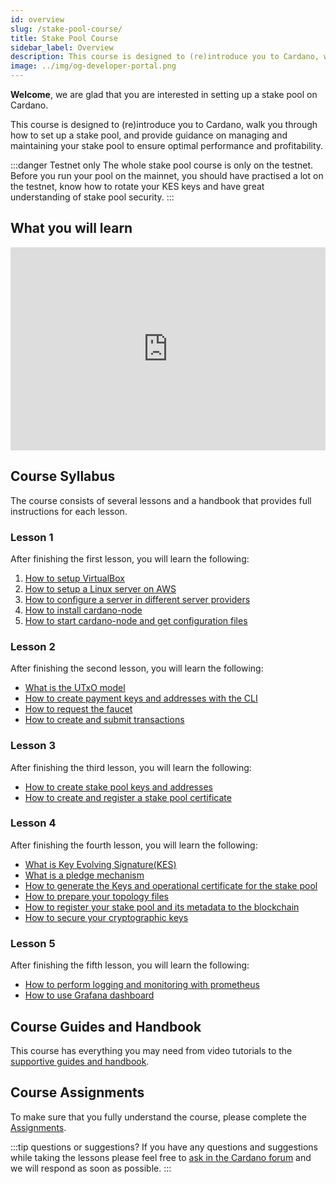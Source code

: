 ```yaml
---
id: overview
slug: /stake-pool-course/
title: Stake Pool Course
sidebar_label: Overview
description: This course is designed to (re)introduce you to Cardano, walk you through how to set up a stake pool, and provide guidance on managing and maintaining your stake pool to ensure optimal performance and profitability.
image: ../img/og-developer-portal.png
---
```


**Welcome**, we are glad that you are interested in setting up a stake pool on Cardano.

This course is designed to (re)introduce you to Cardano, walk you through how to set up a stake pool, and provide guidance on managing and maintaining your stake pool to ensure optimal performance and profitability.

:::danger Testnet only
The whole stake pool course is only on the testnet. Before you run your pool on the mainnet, you should have practised a lot on the testnet, know how to rotate your KES keys and have great understanding of stake pool security.
:::

## What you will learn

<iframe width="100%" height="325" src="https://www.youtube.com/embed/Jb08HTkk7yo" frameborder="0" allow="accelerometer; autoplay; clipboard-write; encrypted-media; gyroscope; picture-in-picture; fullscreen;"></iframe>
<br/>

## Course Syllabus

The course consists of several lessons and a handbook that provides full instructions for each lesson.

### Lesson 1

After finishing the first lesson, you will learn the following:

1. [How to setup VirtualBox](../stake-pool-course/lesson-1#install-virtualbox)
2. [How to setup a Linux server on AWS](../stake-pool-course/lesson-1#setup-a-linux-server-on-aws)
3. [How to configure a server in different server providers](../stake-pool-course/lesson-1#alternative-to-aws)
4. [How to install cardano-node](../stake-pool-course/lesson-1#install-cardano-node)
5. [How to start cardano-node and get configuration files](../stake-pool-course/lesson-1#run-cardano-node)

### Lesson 2

After finishing the second lesson, you will learn the following:

* [What is the UTxO model](/docs/stake-pool-course/lesson-2#the-utxo-model)
* [How to create payment keys and addresses with the CLI](/docs/stake-pool-course/lesson-2#generate-payment-keys-and-addresses)
* [How to request the faucet](/docs/stake-pool-course/lesson-2#request-funds-to-the-faucet)
* [How to create and submit transactions](/docs/stake-pool-course/lesson-2#create-a-simple-transaction)

### Lesson 3

After finishing the third lesson, you will learn the following:

* [How to create stake pool keys and addresses](/docs/stake-pool-course/lesson-3#create-stake-pool-keys-and-adresses)
* [How to create and register a stake pool certificate](/docs/stake-pool-course/lesson-3#create-and-register-a-stake-pool-certificate)

### Lesson 4

After finishing the fourth lesson, you will learn the following:

* [What is Key Evolving Signature(KES)](/docs/stake-pool-course/lesson-4#key-evolving-signature)
* [What is a pledge mechanism](/docs/stake-pool-course/lesson-4#pledge-mechanism) 
* [How to generate the Keys and operational certificate for the stake pool](/docs/stake-pool-course/lesson-4#generate-stake-pool-keys)
* [How to prepare your topology files](/docs/stake-pool-course/lesson-4#topology-files) 
* [How to register your stake pool and its metadata to the blockchain](/docs/stake-pool-course/lesson-4#register-stake-pool-metadata)
* [How to secure your cryptographic keys](/docs/stake-pool-course/lesson-4#secure-your-cryptographic-keys)

### Lesson 5

After finishing the fifth lesson, you will learn the following:

* [How to perform logging and monitoring with prometheus](/docs/stake-pool-course/lesson-5#logging-and-monitoring-with-prometheus)
* [How to use Grafana dashboard](/docs/stake-pool-course/lesson-5#grafana-dashboard)

## Course Guides and Handbook

This course has everything you may need from video tutorials to the [supportive guides and handbook](/docs/stake-pool-course/handbook/install-cardano-node-written).

## Course Assignments

To make sure that you fully understand the course, please complete the [Assignments](/docs/stake-pool-course/assignments/assignment-1).

:::tip questions or suggestions?
If you have any questions and suggestions while taking the lessons please feel free to [ask in the Cardano forum](https://forum.cardano.org/c/staking-delegation/setup-a-stake-pool/158) and we will respond as soon as possible.
:::

